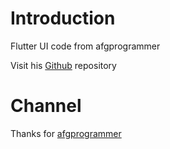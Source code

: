 # Introduction

Flutter UI code from afgprogrammer

Visit his [Github](https://github.com/afgprogrammer) repository

# Channel
Thanks for [afgprogrammer](https://www.youtube.com/channel/UCuXm84E6yWF0dIKmwvwc9sQ)